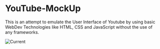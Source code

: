 # YouTube-MockUp
This is an attempt to emulate the User Interface of Youtube by using basic WebDev Technologies like HTML, CSS and JavaScript without the use of any frameworks.

![Current](https://github.com/user-attachments/assets/1208ea3c-c5b8-416d-890e-83863806cb18)
